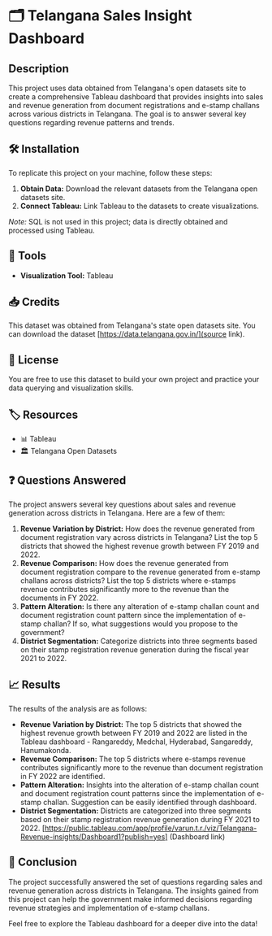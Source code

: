 # 🗂️ Telangana Sales Insight Dashboard

## Description
This project uses data obtained from Telangana's open datasets site to create a comprehensive Tableau dashboard that provides insights into sales and revenue generation from document registrations and e-stamp challans across various districts in Telangana. The goal is to answer several key questions regarding revenue patterns and trends.

## 🛠️ Installation
To replicate this project on your machine, follow these steps:

1. **Obtain Data:** Download the relevant datasets from the Telangana open datasets site.
2. **Connect Tableau:** Link Tableau to the datasets to create visualizations.

*Note:* SQL is not used in this project; data is directly obtained and processed using Tableau.

## 🧰 Tools
- **Visualization Tool:** Tableau

## 📥 Credits
This dataset was obtained from Telangana's state open datasets site. You can download the dataset [https://data.telangana.gov.in/](source link).

## 📜 License
You are free to use this dataset to build your own project and practice your data querying and visualization skills.

## 🏷️ Resources
- 📊 Tableau
- 🏛️ Telangana Open Datasets

## ❓ Questions Answered
The project answers several key questions about sales and revenue generation across districts in Telangana. Here are a few of them:

1. **Revenue Variation by District:** How does the revenue generated from document registration vary across districts in Telangana? List the top 5 districts that showed the highest revenue growth between FY 2019 and 2022.
2. **Revenue Comparison:** How does the revenue generated from document registration compare to the revenue generated from e-stamp challans across districts? List the top 5 districts where e-stamps revenue contributes significantly more to the revenue than the documents in FY 2022.
3. **Pattern Alteration:** Is there any alteration of e-stamp challan count and document registration count pattern since the implementation of e-stamp challan? If so, what suggestions would you propose to the government?
4. **District Segmentation:** Categorize districts into three segments based on their stamp registration revenue generation during the fiscal year 2021 to 2022.

## 📈 Results
The results of the analysis are as follows:

- **Revenue Variation by District:** The top 5 districts that showed the highest revenue growth between FY 2019 and 2022 are listed in the Tableau dashboard - Rangareddy, Medchal, Hyderabad, Sangareddy, Hanumakonda.
- **Revenue Comparison:** The top 5 districts where e-stamps revenue contributes significantly more to the revenue than document registration in FY 2022 are identified.
- **Pattern Alteration:** Insights into the alteration of e-stamp challan count and document registration count patterns since the implementation of e-stamp challan. Suggestion can be easily identified through dashboard.
- **District Segmentation:** Districts are categorized into three segments based on their stamp registration revenue generation during FY 2021 to 2022.
  [https://public.tableau.com/app/profile/varun.t.r./viz/Telangana-Revenue-insights/Dashboard1?publish=yes] (Dashboard link)

## 🎯 Conclusion
The project successfully answered the set of questions regarding sales and revenue generation across districts in Telangana. The insights gained from this project can help the government make informed decisions regarding revenue strategies and implementation of e-stamp challans.

Feel free to explore the Tableau dashboard for a deeper dive into the data!
